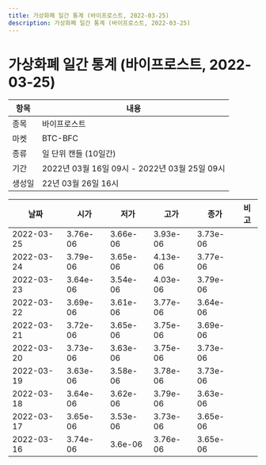 ```yaml
---
title: 가상화폐 일간 통계 (바이프로스트, 2022-03-25)
description: 가상화폐 일간 통계 (바이프로스트, 2022-03-25)
---
```


가상화폐 일간 통계 (바이프로스트, 2022-03-25)
===

|항목|내용|
|--|--|
|종목|바이프로스트|
|마켓|BTC-BFC|
|종류|일 단위 캔들 (10일간)|
|기간|2022년 03월 16일 09시 - 2022년 03월 25일 09시|
|생성일|22년 03월 26일 16시|


|날짜|시가|저가|고가|종가|비고|
|--|--|--|--|--|--|
|2022-03-25|3.76e-06|3.66e-06|3.93e-06|3.73e-06|    |
|2022-03-24|3.79e-06|3.65e-06|4.13e-06|3.77e-06|    |
|2022-03-23|3.64e-06|3.54e-06|4.03e-06|3.79e-06|    |
|2022-03-22|3.69e-06|3.61e-06|3.77e-06|3.64e-06|    |
|2022-03-21|3.72e-06|3.65e-06|3.75e-06|3.69e-06|    |
|2022-03-20|3.73e-06|3.63e-06|3.75e-06|3.73e-06|    |
|2022-03-19|3.63e-06|3.58e-06|3.78e-06|3.73e-06|    |
|2022-03-18|3.64e-06|3.62e-06|3.79e-06|3.63e-06|    |
|2022-03-17|3.65e-06|3.53e-06|3.73e-06|3.65e-06|    |
|2022-03-16|3.74e-06|3.6e-06|3.76e-06|3.65e-06|    |
